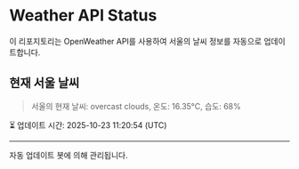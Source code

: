 
# Weather API Status

이 리포지토리는 OpenWeather API를 사용하여 서울의 날씨 정보를 자동으로 업데이트합니다.

## 현재 서울 날씨
> 서울의 현재 날씨: overcast clouds, 온도: 16.35°C, 습도: 68%

⏳ 업데이트 시간: 2025-10-23 11:20:54 (UTC)

---
자동 업데이트 봇에 의해 관리됩니다.
